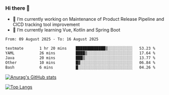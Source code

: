 ### Hi there 👋

- 🔭 I’m currently working on Maintenance of Product Release Pipeline and CICD tracking tool improvement
- 🌱 I’m currently learning Vue, Kotlin and Spring Boot

<!--START_SECTION:waka-->

```txt
From: 09 August 2025 - To: 16 August 2025

textmate       1 hr 20 mins    █████████████▒░░░░░░░░░░░   53.23 %
YAML           26 mins         ████▒░░░░░░░░░░░░░░░░░░░░   17.64 %
Java           20 mins         ███▒░░░░░░░░░░░░░░░░░░░░░   13.77 %
Other          10 mins         █▓░░░░░░░░░░░░░░░░░░░░░░░   06.84 %
Bash           6 mins          █░░░░░░░░░░░░░░░░░░░░░░░░   04.26 %
```

<!--END_SECTION:waka-->

[![Anurag's GitHub stats](https://github-readme-stats.vercel.app/api?username=yunhao981&show_icons=true&theme=solarized-dark)](https://github.com/anuraghazra/github-readme-stats)

[![Top Langs](https://github-readme-stats.vercel.app/api/top-langs/?username=yunhao981&theme=solarized-dark&layout=compact)](https://github.com/anuraghazra/github-readme-stats)

<!--
**yunhao981/yunhao981** is a ✨ _special_ ✨ repository because its `README.md` (this file) appears on your GitHub profile.

Here are some ideas to get you started:

- 🔭 I’m currently working on Maintenance of Release Pipeline and CICD tracking tool improvement
- 🌱 I’m currently learning Vue, Kotlin and Spring Boot
- 👯 I’m looking to collaborate on ...
- 🤔 I’m looking for help with ...
- 💬 Ask me about ...
- 📫 How to reach me: ...
- 😄 Pronouns: ...
- ⚡ Fun fact: ...
-->


